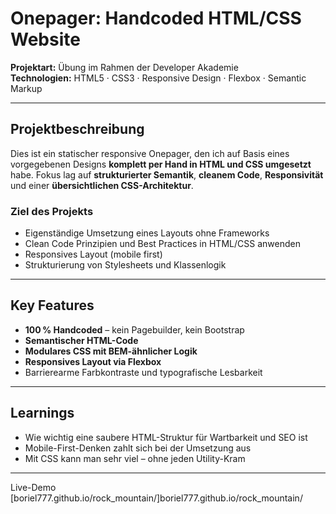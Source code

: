 # Onepager: Handcoded HTML/CSS Website

**Projektart:** Übung im Rahmen der Developer Akademie  
**Technologien:** HTML5 · CSS3 · Responsive Design · Flexbox · Semantic Markup

---

## Projektbeschreibung

Dies ist ein statischer responsive Onepager, den ich auf Basis eines vorgegebenen Designs **komplett per Hand in HTML und CSS umgesetzt** habe. Fokus lag auf **strukturierter Semantik**, **cleanem Code**, **Responsivität** und einer **übersichtlichen CSS-Architektur**.

### Ziel des Projekts

- Eigenständige Umsetzung eines Layouts ohne Frameworks  
- Clean Code Prinzipien und Best Practices in HTML/CSS anwenden  
- Responsives Layout (mobile first)
- Strukturierung von Stylesheets und Klassenlogik

---

## Key Features

-  **100 % Handcoded** – kein Pagebuilder, kein Bootstrap  
-  **Semantischer HTML-Code**  
-  **Modulares CSS mit BEM-ähnlicher Logik**  
-  **Responsives Layout via Flexbox**  
-  Barrierearme Farbkontraste und typografische Lesbarkeit

---

## Learnings

- Wie wichtig eine saubere HTML-Struktur für Wartbarkeit und SEO ist  
- Mobile-First-Denken zahlt sich bei der Umsetzung aus  
- Mit CSS kann man sehr viel – ohne jeden Utility-Kram

---


Live-Demo
[boriel777.github.io/rock_mountain/]boriel777.github.io/rock_mountain/
